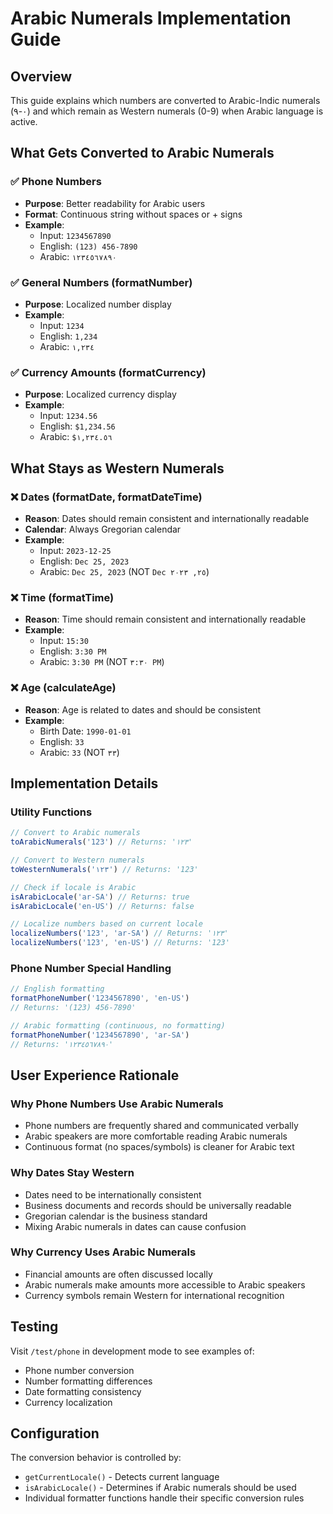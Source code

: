 # Arabic Numerals Implementation Guide

## Overview
This guide explains which numbers are converted to Arabic-Indic numerals (٠-٩) and which remain as Western numerals (0-9) when Arabic language is active.

## What Gets Converted to Arabic Numerals

### ✅ Phone Numbers
- **Purpose**: Better readability for Arabic users
- **Format**: Continuous string without spaces or + signs
- **Example**: 
  - Input: `1234567890`
  - English: `(123) 456-7890`
  - Arabic: `١٢٣٤٥٦٧٨٩٠`

### ✅ General Numbers (formatNumber)
- **Purpose**: Localized number display
- **Example**:
  - Input: `1234`
  - English: `1,234`
  - Arabic: `١,٢٣٤`

### ✅ Currency Amounts (formatCurrency)
- **Purpose**: Localized currency display
- **Example**:
  - Input: `1234.56`
  - English: `$1,234.56`
  - Arabic: `$١,٢٣٤.٥٦`

## What Stays as Western Numerals

### ❌ Dates (formatDate, formatDateTime)
- **Reason**: Dates should remain consistent and internationally readable
- **Calendar**: Always Gregorian calendar
- **Example**:
  - Input: `2023-12-25`
  - English: `Dec 25, 2023`
  - Arabic: `Dec 25, 2023` (NOT `Dec ٢٥, ٢٠٢٣`)

### ❌ Time (formatTime)
- **Reason**: Time should remain consistent and internationally readable
- **Example**:
  - Input: `15:30`
  - English: `3:30 PM`
  - Arabic: `3:30 PM` (NOT `٣:٣٠ PM`)

### ❌ Age (calculateAge)
- **Reason**: Age is related to dates and should be consistent
- **Example**:
  - Birth Date: `1990-01-01`
  - English: `33`
  - Arabic: `33` (NOT `٣٣`)

## Implementation Details

### Utility Functions
```javascript
// Convert to Arabic numerals
toArabicNumerals('123') // Returns: '١٢٣'

// Convert to Western numerals
toWesternNumerals('١٢٣') // Returns: '123'

// Check if locale is Arabic
isArabicLocale('ar-SA') // Returns: true
isArabicLocale('en-US') // Returns: false

// Localize numbers based on current locale
localizeNumbers('123', 'ar-SA') // Returns: '١٢٣'
localizeNumbers('123', 'en-US') // Returns: '123'
```

### Phone Number Special Handling
```javascript
// English formatting
formatPhoneNumber('1234567890', 'en-US') 
// Returns: '(123) 456-7890'

// Arabic formatting (continuous, no formatting)
formatPhoneNumber('1234567890', 'ar-SA') 
// Returns: '١٢٣٤٥٦٧٨٩٠'
```

## User Experience Rationale

### Why Phone Numbers Use Arabic Numerals
- Phone numbers are frequently shared and communicated verbally
- Arabic speakers are more comfortable reading Arabic numerals
- Continuous format (no spaces/symbols) is cleaner for Arabic text

### Why Dates Stay Western
- Dates need to be internationally consistent
- Business documents and records should be universally readable
- Gregorian calendar is the business standard
- Mixing Arabic numerals in dates can cause confusion

### Why Currency Uses Arabic Numerals
- Financial amounts are often discussed locally
- Arabic numerals make amounts more accessible to Arabic speakers
- Currency symbols remain Western for international recognition

## Testing
Visit `/test/phone` in development mode to see examples of:
- Phone number conversion
- Number formatting differences
- Date formatting consistency
- Currency localization

## Configuration
The conversion behavior is controlled by:
- `getCurrentLocale()` - Detects current language
- `isArabicLocale()` - Determines if Arabic numerals should be used
- Individual formatter functions handle their specific conversion rules
